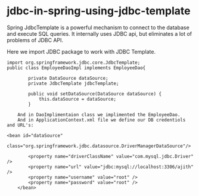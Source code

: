 # jdbc-in-spring-using-jdbc-template

Spring JdbcTemplate is a powerful mechanism to connect to the database and execute SQL queries. It internally uses JDBC api, but eliminates a lot of problems of JDBC API.

Here we import JDBC package to work with JDBC Template.

```
import org.springframework.jdbc.core.JdbcTemplate;
public class EmployeeDaoImpl implements EmployeeDao{

        private DataSource dataSource;
        private JdbcTemplate jdbcTemplate;

        public void setDataSource(DataSource dataSource) {
            this.dataSource = dataSource;
        }
```

        And in DaoImplimentaion class we implimented the EmployeeDao.
        And in ApplicationContext.xml file we define our DB credentiols and URL's:


```
<bean id="dataSource"
          class="org.springframework.jdbc.datasource.DriverManagerDataSource"/>

        <property name="driverClassName" value="com.mysql.jdbc.Driver" />
        <property name="url" value="jdbc:mysql://localhost:3306/ajith" />
        <property name="username" value="root" />
        <property name="password" value="root" />
    </bean>
 ```
  
    
